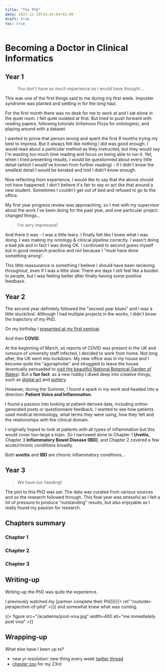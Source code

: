```yaml
---
title: "The PhD"
date: 2023-12-10T14:45:03+01:00
draft: true
toc: true
---
```


# Becoming a Doctor in Clinical Informatics

## Year 1

> You don't have as much experience as I would have thought…

This was one of the first things said to me during my first week.
Imposter syndrome was planted and settling in for the long haul.

For the first month there was no desk for me to work at and I sat alone in the quiet room. 
I felt quite isolated at first.
But tried to push forward with reading papers, following tutorials (infamous Pizza for ontologies), and playing around with a dataset.

I wanted to prove that person wrong and spent the first 9 months trying my best to impress.
But it always felt like nothing I did was good enough.
I would read about a particular method as they instructed, but they would say I'm wasting too much time reading and focus on being able to run it.
Yet, when I tried presenting results, I would be questionned about every little detail (which I would've known from further reading) - if I didn't know the smallest detail I would be berated and told I didn't know enough.

Now reflecting from experience, I would like to say that the above should not have happened.
I don't believe it's fair to say or act like that around a new student.
Sometimes I couldn't get out of bed and refused to go to the office.

My first year progress review was approaching, so I met with my supervisor about the work I've been doing for the past year, and one particular project changed things...

> I'm very impressed!

And there it was - I was a little teary. I finally felt like I knew what I was doing.
I was making my ontology & clinical pipeline correctly. I wasn't doing a bad job and in fact I was doing OK.
I continued to second guess myself but in good research practice and not because I "must have done something wrong".

This little reassurance is something I believe I should have been recieving throughout, even if I was a little slow.
There are days I still feel like a burden to people, but I was feeling better after finally having some positive feedback.

## Year 2

The second year definitely followed the "second year blues" and I was a little stuck/lost.
Although I had multiple projects in the works, I didn't know the trajectory of my PhD.

On my birthday I [presented at my first seminar](https://twitter.com/sap218/status/1225068022483836929).

And then **COVID**.

At the beginning of March, as reports of COVID was present in the UK and rumours of university staff infected, I decided to work from home. Not long after, the UK went into lockdown. 
My new office was in my house and I become quite the "agoraphobe" and struggled to leave the house (eventually persuaded to [visit the beautiful National Botanical Garden of Wales](https://twitter.com/sap218/status/1305896697705508871)).
But a **fun fact**: as a new hobby I dived deep into creative things, such as [digital art](https://twitter.com/sap218/status/1309595880190861313) and [pottery](https://twitter.com/sap218/status/1349410440821014530). 

However, during the Summer, I found a spark in my work and headed into a direction: **Patient Voice and Inflammation**.

I found a passion into looking at patient-derived data, including online-generated posts or questionnaire feedback.
I wanted to see how patients used medical terminology, what terms they were using, how they felt and the relationships with the clinical domain.

I originally hoped to look at patients with all types of inflammation but this would cover too-large a topic.
So I narrowed done to Chapter 1 **Uveitis**, Chapter 3 **Inflammatory Bowel Disease (IBD)**, and Chapter 2 covered a few acute/chronic conditions broadly.

Both **uveitis** and **IBD** are chronic inflammatory conditions...

## Year 3

> We have our heading!

The plot to this PhD was set. The data was curated from various sources and so the research followed through.
This final year was stressful as I felt a lot of pressure to produce "outstanding" results, but also enjoyable as I really found my passion for research.

## Chapters summary

### Chapter 1

### Chapter 2

### Chapter 3

## Writing-up

Writing-up the PhD was quite the experience.

I previously watched my [partner complete their PhD]({{< ref "/outsider-perspective-of-phd" >}}) and somewhat knew what was coming.

{{< figure src="/academia/post-viva.jpg" width=400 alt="me immediately post viva" >}}

## Wrapping-up

What else have I been up to?

+ new yr resolution: new thing every week [twitter thread](https://twitter.com/sap218/status/1082047398652850179)
+ [chester zoo](https://www.flickr.com/photos/sap218/sets/72157708046970035/) for my 23rd
